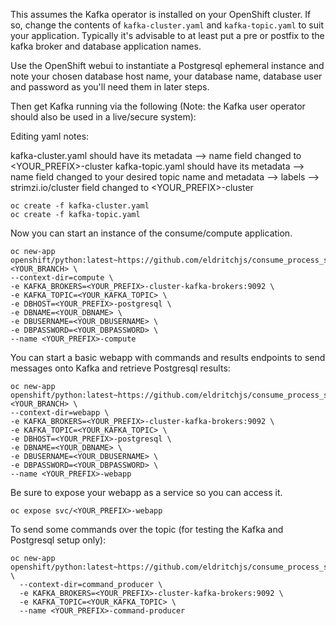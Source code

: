 This assumes the Kafka operator is installed on your OpenShift cluster. If so, change the contents of `kafka-cluster.yaml` and `kafka-topic.yaml` to suit your application. Typically it's advisable to at least put a pre or postfix to the kafka broker and database application names. 

Use the OpenShift webui to instantiate a Postgresql ephemeral instance and note your chosen database host name, your database name, database user and password as you'll need them in later steps.


Then get Kafka running via the following (Note: the Kafka user operator should also be used in a live/secure system):

Editing yaml notes: 

kafka-cluster.yaml should have its metadata --> name field changed to <YOUR_PREFIX>-cluster 
kafka-topic.yaml should have its metadata --> name field changed to your desired topic name and metadata --> labels --> strimzi.io/cluster field changed to <YOUR_PREFIX>-cluster

```
oc create -f kafka-cluster.yaml
oc create -f kafka-topic.yaml
```

Now you can start an instance of the consume/compute application.


```
oc new-app openshift/python:latest~https://github.com/eldritchjs/consume_process_store#<YOUR_BRANCH> \
--context-dir=compute \
-e KAFKA_BROKERS=<YOUR_PREFIX>-cluster-kafka-brokers:9092 \
-e KAFKA_TOPIC=<YOUR_KAFKA_TOPIC> \
-e DBHOST=<YOUR_PREFIX>-postgresql \
-e DBNAME=<YOUR_DBNAME> \
-e DBUSERNAME=<YOUR_DBUSERNAME> \
-e DBPASSWORD=<YOUR_DBPASSWORD> \
--name <YOUR_PREFIX>-compute
```


You can start a basic webapp with commands and results endpoints to send messages onto Kafka and retrieve Postgresql results:


```
oc new-app openshift/python:latest~https://github.com/eldritchjs/consume_process_store#<YOUR_BRANCH> \
--context-dir=webapp \
-e KAFKA_BROKERS=<YOUR_PREFIX>-cluster-kafka-brokers:9092 \
-e KAFKA_TOPIC=<YOUR_KAFKA_TOPIC> \
-e DBHOST=<YOUR_PREFIX>-postgresql \
-e DBNAME=<YOUR_DBNAME> \
-e DBUSERNAME=<YOUR_DBUSERNAME> \
-e DBPASSWORD=<YOUR_DBPASSWORD> \
--name <YOUR_PREFIX>-webapp
```

Be sure to expose your webapp as a service so you can access it. 

```
oc expose svc/<YOUR_PREFIX>-webapp
```

To send some commands over the topic (for testing the Kafka and Postgresql setup only):


```
oc new-app openshift/python:latest~https://github.com/eldritchjs/consume_process_store \
  --context-dir=command_producer \
  -e KAFKA_BROKERS=<YOUR_PREFIX>-cluster-kafka-brokers:9092 \
  -e KAFKA_TOPIC=<YOUR_KAFKA_TOPIC> \
  --name <YOUR_PREFIX>-command-producer
```

